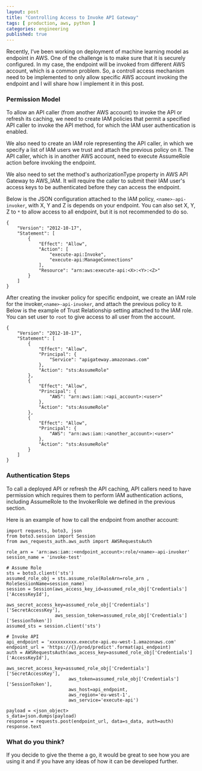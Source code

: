 ```yaml
---
layout: post
title: "Controlling Access to Invoke API Gateway"
tags: [ production, aws, python ]
categories: engineering
published: true
---
```



Recently, I’ve been working on deployment of machine learning model as endpoint in AWS.
One of the challenge is to make sure that it is securely configured. In my case, the endpoint will be invoked from different AWS account, which is a common problem.
So, a controll access mechanism need to be implemented to only allow specific AWS account invoking the endpoint and I will share how I implement it in this post.

<!--more-->
### Permission Model

To allow an API caller (from another AWS account) to invoke the API or refresh its caching, we need to create IAM policies that permit a specified API caller to invoke the API method, for which the IAM user authentication is enabled.

We also need to create an IAM role representing the API caller, in which we specify a list of IAM users we trust and attach the previous policy on it. The API caller, which is in another AWS account, need to execute AssumeRole action before invoking the endpoint.

We also need to set the method's authorizationType property in AWS API Gateway to AWS_IAM. It will require the caller to submit their IAM user's access keys to be authenticated before they can access the endpoint.

Below is the JSON configuration attached to the IAM policy, `<name>-api-invoker`, with X, Y and Z is depends on your endpoint. You can also set X, Y, Z to `*` to allow access to all endpoint, but it is not recommended to do so.

<pre><code class="language-json">{
	"Version": "2012-10-17",
	"Statement": [
		{
			"Effect": "Allow",
			"Action": [
				"execute-api:Invoke",
				"execute-api:ManageConnections"
			],
			"Resource": "arn:aws:execute-api:&lt;X&gt;:&lt;Y&gt;:&lt;Z&gt;"
		}
	]
}</code></pre>

After creating the invoker policy for specific endpoint, we create an IAM role for the invoker,`<name>-api-invoker`, and attach the previous policy to it. Below is the example of Trust Relationship setting attached to the IAM role.
You can set user to `root` to give access to all user from the account.

<pre><code class="language-json">{
    "Version": "2012-10-17",
    "Statement": [
        {
            "Effect": "Allow",
            "Principal": {
                "Service": "apigateway.amazonaws.com"
            },
            "Action": "sts:AssumeRole"
        },
        {
            "Effect": "Allow",
            "Principal": {
                "AWS": "arn:aws:iam::&lt;api_account&gt;:&lt;user&gt;"
            },
            "Action": "sts:AssumeRole"
        },
        {
            "Effect": "Allow",
            "Principal": {
                "AWS": "arn:aws:iam::&lt;another_account&gt;:&lt;user&gt;"
            },
            "Action": "sts:AssumeRole"
        }
    ]
}</code></pre>


### Authentication Steps

To call a deployed API or refresh the API caching, API callers need to have permission which requires them to perform IAM authentication actions, including AssumeRole to the InvokerRole we defined in the previous section.

Here is an example of how to call the endpoint from another account:

<pre><code class="language-py">import requests, boto3, json
from boto3.session import Session
from aws_requests_auth.aws_auth import AWSRequestsAuth
 
role_arn = 'arn:aws:iam::&lt;endpoint_account&gt;:role/&lt;name&gt;-api-invoker'
session_name = 'invoke-test'
 
# Assume Role
sts = boto3.client('sts')
assumed_role_obj = sts.assume_role(RoleArn=role_arn , RoleSessionName=session_name)
session = Session(aws_access_key_id=assumed_role_obj['Credentials']['AccessKeyId'],
                  aws_secret_access_key=assumed_role_obj['Credentials']['SecretAccessKey'],
                  aws_session_token=assumed_role_obj['Credentials']['SessionToken'])
assumed_sts = session.client('sts')
 
# Invoke API
api_endpoint = 'xxxxxxxxxx.execute-api.eu-west-1.amazonaws.com'
endpoint_url = 'https://{}/prod/predict'.format(api_endpoint)
auth = AWSRequestsAuth(aws_access_key=assumed_role_obj['Credentials']['AccessKeyId'],
                       aws_secret_access_key=assumed_role_obj['Credentials']['SecretAccessKey'],
                       aws_token=assumed_role_obj['Credentials']['SessionToken'],
                       aws_host=api_endpoint,
                       aws_region='eu-west-1',
                       aws_service='execute-api')
 
payload = &lt;json_object&gt;
s_data=json.dumps(payload)
response = requests.post(endpoint_url, data=s_data, auth=auth)
response.text
</code></pre>

### What do you think?

If you decide to give the theme a go, it would be great to see how you are using it and if you have any ideas of how it can be developed further.
